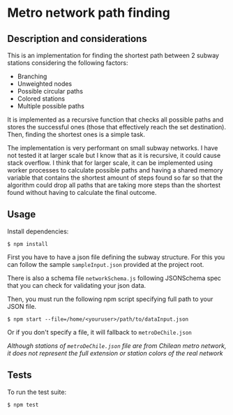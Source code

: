 # Metro network path finding

## Description and considerations

This is an implementation for finding the shortest path between 2 subway stations considering the following factors:

- Branching
- Unweighted nodes
- Possible circular paths
- Colored stations
- Multiple possible paths

It is implemented as a recursive function that checks all possible paths and stores the successful ones (those that effectively reach the set destination). Then, finding the shortest ones is a simple task.

The implementation is very performant on small subway networks. I have not tested it at larger scale but I know that as it is recursive, it could cause stack overflow. I think that for larger scale, it can be implemented using worker processes to calculate possible paths and having a shared memory variable that contains the shortest amount of steps found so far so that the algorithm could drop all paths that are taking more steps than the shortest found without having to calculate the final outcome.

## Usage

Install dependencies:

```
$ npm install
```

First you have to have a json file defining the subway structure. For this you can follow the sample `sampleInput.json` provided at the project root.

There is also a schema file `networkSchema.js` following JSONSchema spec that you can check for validating your json data.

Then, you must run the following npm script specifying full path to your JSON file.

```
$ npm start --file=/home/<youruser>/path/to/dataInput.json
```

Or if you don't specify a file, it will fallback to `metroDeChile.json`

_Although stations of `metroDeChile.json` file are from Chilean metro network, it does not represent the full extension or station colors of the real network_

## Tests

To run the test suite:

```
$ npm test
```
